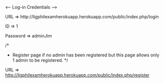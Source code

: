 <-- Log-in Credentials -->


<p> URL => http://ligphilexamherokuapp.herokuapp.com/public/index.php/login </p>
<p> ID => 1 </p>
<p> Password => adminJim </p>

/*
* Register page if no admin has been registered but this page allows only 1 admin to be registered.
*/

URL => http://ligphilexamherokuapp.herokuapp.com/public/index.php/register
